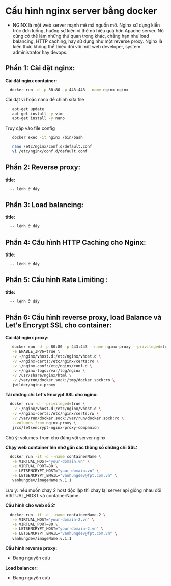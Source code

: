 # Cấu hình nginx server bằng docker
- NGINX là một web server mạnh mẽ mã nguồn mở. Nginx sử dụng kiến trúc đơn luồng, hướng sự kiện vì thế nó hiệu quả hơn Apache server. Nó cũng có thể làm những thứ quan trọng khác, chẳng hạn như load balancing, HTTP caching, hay sử dụng như một reverse proxy. Nginx là kiến thức không thể thiếu đối với một web developer, system administrator hay devops.


## Phần 1: Cài đặt nginx:  
 **Cài đặt nginx container:**  
 ```bash
   docker run -d -p 80:80 -p 443:443 --name nginx nginx

 ```

Cài đặt vi hoặc nano để chỉnh sửa file
```bash
   apt-get update
   apt-get install -y vim
   apt-get install -y nano
 ```


Truy cập vào file config
```bash
   docker exec -it nginx /bin/bash

   nano /etc/nginx/conf.d/default.conf
   vi /etc/nginx/conf.d/default.conf

 ```

## Phần 2: Reverse proxy:  
 **title:**  
 ```bash
   -- lệnh ở đây

 ```
## Phần 3: Load balancing:  
 **title:**  
 ```bash
   -- lệnh ở đây

 ```
## Phần 4: Cấu hình HTTP Caching cho Nginx:  
 **title:**  
 ```bash
   -- lệnh ở đây

 ```

## Phần 5: Cấu hình Rate Limiting :  
 **title:**  
 ```bash
   -- lệnh ở đây

 ```


## Phần 6: Cấu hình reverse proxy, load Balance và Let's Encrypt SSL cho container:  
 **Cài đặt nginx proxy:**  

 ```bash
    docker run -d -p 80:80 -p 443:443 --name nginx-proxy --privileged=true \
	-e ENABLE_IPV6=true \
	-v ~/nginx/vhost.d:/etc/nginx/vhost.d \
	-v ~/nginx-certs:/etc/nginx/certs:ro \
	-v ~/nginx-conf:/etc/nginx/conf.d \
	-v ~/nginx-logs:/var/log/nginx \
	-v /usr/share/nginx/html \
	-v /var/run/docker.sock:/tmp/docker.sock:ro \
	jwilder/nginx-proxy
 ```
 **Tải chứng chỉ Let's Encrypt SSL cho nginx:**  
  

 ```bash
   docker run -d --privileged=true \
	-v ~/nginx/vhost.d:/etc/nginx/vhost.d \
	-v ~/nginx-certs:/etc/nginx/certs:rw \
	-v /var/run/docker.sock:/var/run/docker.sock:ro \
	--volumes-from nginx-proxy \
	jrcs/letsencrypt-nginx-proxy-companion
 ```
Chú ý: volumes-from cho đúng với server nginx

**Chạy web container lên nhớ gắn các thông số chứng chỉ SSL:**  
 ```bash
   docker run -it -d --name containerName \
	-e VIRTUAL_HOST="your-domain.vn" \
	-e VIRTUAL_PORT=80 \
	-e LETSENCRYPT_HOST="your-domain.vn" \
	-e LETSENCRYPT_EMAIL="vanhungdev@fpt.com.vn" \
	vanhungdev/imageName:v.1.1

 ```

Lưu ý: nếu muốn chạy 2 host độc lập thì chạy lại server api giống nhau đổi VIRTUAL_HOST và containerName.

**Cấu hình cho web số 2:**  

 ```bash
   docker run -it -d --name containerName-2 \
	-e VIRTUAL_HOST="your-domain-2.vn" \
	-e VIRTUAL_PORT=80 \
	-e LETSENCRYPT_HOST="your-domain-2.vn" \
	-e LETSENCRYPT_EMAIL="vanhungdev@fpt.com.vn" \
	vanhungdev/imageName:v.1.1

 ```

**Cấu hình reverse proxy:**  
- Đang nguyên cứu

**Load balancer:**  
- Đang nguyên cứu
